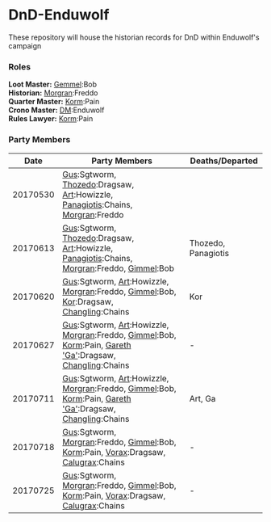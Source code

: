 # DnD-Enduwolf
These repository will house the historian records for DnD within Enduwolf's campaign

### Roles
**Loot Master:**    [Gemmel]():Bob  
**Historian:**      [Morgran]():Freddo  
**Quarter Master:** [Korm]():Pain  
**Crono Master:**   [DM]():Enduwolf  
**Rules Lawyer:**   [Korm]():Pain  

### Party Members

| Date | Party Members | Deaths/Departed |
| --- | --- | --- |
| 20170530 | [Gus]():Sgtworm, [Thozedo]():Dragsaw, [Art]():Howizzle, [Panagiotis]():Chains, [Morgran]():Freddo |  |
| 20170613 | [Gus]():Sgtworm, [Thozedo]():Dragsaw, [Art]():Howizzle, [Panagiotis]():Chains, [Morgran]():Freddo, [Gimmel]():Bob | Thozedo, Panagiotis |
| 20170620 | [Gus]():Sgtworm, [Art]():Howizzle, [Morgran]():Freddo, [Gimmel]():Bob, [Kor]():Dragsaw, [Changling]():Chains | Kor |
| 20170627 | [Gus]():Sgtworm, [Art]():Howizzle, [Morgran]():Freddo, [Gimmel]():Bob, [Korm]():Pain, [Gareth 'Ga']():Dragsaw, [Changling]():Chains | - |
| 20170711 | [Gus]():Sgtworm, [Art]():Howizzle, [Morgran]():Freddo, [Gimmel]():Bob, [Korm]():Pain, [Gareth 'Ga']():Dragsaw, [Changling]():Chains | Art, Ga |
| 20170718 | [Gus]():Sgtworm, [Morgran]():Freddo, [Gimmel]():Bob, [Korm]():Pain, [Vorax]():Dragsaw, [Calugrax]():Chains | - |
| 20170725 | [Gus]():Sgtworm, [Morgran]():Freddo, [Gimmel]():Bob, [Korm]():Pain, [Vorax]():Dragsaw, [Calugrax]():Chains | - |
